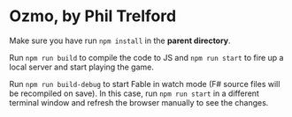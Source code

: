 # Ozmo, by Phil Trelford

Make sure you have run `npm install` in the **parent directory**.

Run `npm run build` to compile the code to JS
and `npm run start` to fire up a local server
and start playing the game.

Run `npm run build-debug` to start Fable in
watch mode (F# source files will be recompiled
on save). In this case, run `npm run start` in
a different terminal window and refresh the
browser manually to see the changes.